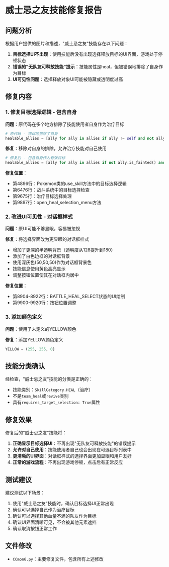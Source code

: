 # 威士忌之友技能修复报告

## 问题分析

根据用户提供的图片和描述，"威士忌之友"技能存在以下问题：

1. **目标选择UI不出现**：使用技能后没有出现选择释放目标的UI界面，游戏处于停顿状态
2. **错误的"无队友可释放技能"提示**：技能属性是heal，但被错误地排除了自身作为目标
3. **UI可见性问题**：选择释放对象UI可能被隐藏或透明度过高

## 修复内容

### 1. 修复目标选择逻辑 - 包含自身

**问题**：原代码在多个地方排除了技能使用者自身作为治疗目标
```python
# 原代码 - 错误地排除了自身
healable_allies = [ally for ally in allies if ally != self and not ally.is_fainted() and ally.hp < ally.max_hp]
```

**修复**：移除对自身的排除，允许治疗技能对自己使用
```python
# 修复后 - 包含自身作为有效目标
healable_allies = [ally for ally in allies if not ally.is_fainted() and ally.hp < ally.max_hp]
```

**修复位置**：
- 第4896行：Pokemon类的use_skill方法中的目标选择逻辑
- 第6476行：战斗系统中的目标选择检查
- 第9675行：治疗目标选择处理
- 第9897行：open_heal_selection_menu方法

### 2. 改进UI可见性 - 对话框样式

**问题**：原UI可能不够显眼，容易被忽视

**修复**：将选择界面改为更显眼的对话框样式
- 增加了更深的半透明背景（透明度从128提升到180）
- 添加了白色边框的对话框背景
- 使用深灰色(50,50,50)作为对话框背景色
- 技能信息使用黄色高亮显示
- 调整按钮位置使其在对话框内居中

**修复位置**：
- 第8904-8922行：BATTLE_HEAL_SELECT状态的UI绘制
- 第9900-9920行：按钮位置调整

### 3. 添加颜色定义

**问题**：使用了未定义的YELLOW颜色

**修复**：添加YELLOW颜色定义
```python
YELLOW = (255, 255, 0)
```

## 技能分类确认

经检查，"威士忌之友"技能的分类是正确的：
- 技能类别：`SkillCategory.HEAL`（治疗）
- 不是`team_heal`或`revive`类别
- 具有`requires_target_selection: True`属性

## 修复效果

修复后的"威士忌之友"技能将：

1. **正确显示目标选择UI**：不再出现"无队友可释放技能"的错误提示
2. **允许对自己使用**：技能使用者自己也会出现在可选目标列表中
3. **更清晰的UI界面**：对话框样式的选择界面更加显眼和用户友好
4. **正常的游戏流程**：不再出现游戏停顿，点击后有正常反应

## 测试建议

建议测试以下场景：
1. 使用"威士忌之友"技能时，确认目标选择UI正常出现
2. 确认可以选择自己作为治疗目标
3. 确认可以选择其他血量不满的队友作为目标
4. 确认UI界面清晰可见，不会被其他元素遮挡
5. 确认取消按钮正常工作

## 文件修改

- `CCmon6.py`：主要修复文件，包含所有上述修改